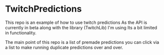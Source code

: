 # TwitchPredictions

This repo is an example of how to use twitch predictions
As the API is currently in beta along with the library (TwitchLib) I'm using
Its a bit limited in functionality.

The main point of this repo is a list of premade predictions you can click via a list to make running duplicate predictions over and over.